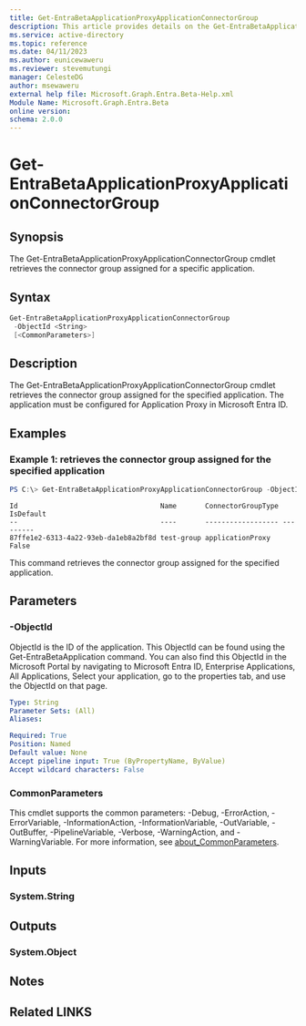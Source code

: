 ```yaml
---
title: Get-EntraBetaApplicationProxyApplicationConnectorGroup
description: This article provides details on the Get-EntraBetaApplicationProxyApplicationConnectorGroup.
ms.service: active-directory
ms.topic: reference
ms.date: 04/11/2023
ms.author: eunicewaweru
ms.reviewer: stevemutungi
manager: CelesteDG
author: msewaweru
external help file: Microsoft.Graph.Entra.Beta-Help.xml
Module Name: Microsoft.Graph.Entra.Beta
online version:
schema: 2.0.0
---
```


# Get-EntraBetaApplicationProxyApplicationConnectorGroup

## Synopsis
The Get-EntraBetaApplicationProxyApplicationConnectorGroup cmdlet retrieves the connector group assigned for a specific application.

## Syntax

```powershell
Get-EntraBetaApplicationProxyApplicationConnectorGroup 
 -ObjectId <String> 
 [<CommonParameters>]
```

## Description
The Get-EntraBetaApplicationProxyApplicationConnectorGroup cmdlet retrieves the connector group assigned for the specified application.
The application must be configured for Application Proxy in Microsoft Entra ID.

## Examples

### Example 1: retrieves the connector group assigned for the specified application
```powershell
PS C:\> Get-EntraBetaApplicationProxyApplicationConnectorGroup -ObjectId 9509afde-b5a9-4adf-b767-4f46c472c36a
```
```output
Id                                   Name       ConnectorGroupType IsDefault
--                                   ----       ------------------ ---------
87ffe1e2-6313-4a22-93eb-da1eb8a2bf8d test-group applicationProxy       False
```
This command retrieves the connector group assigned for the specified application.

## Parameters

### -ObjectId
ObjectId is the ID of the application.
This ObjectId can be found using the Get-EntraBetaApplication command.
You can also find this ObjectId in the Microsoft Portal by navigating to Microsoft Entra ID, Enterprise Applications, All Applications, Select your application, go to the properties tab, and use the ObjectId on that page.

```yaml
Type: String
Parameter Sets: (All)
Aliases:

Required: True
Position: Named
Default value: None
Accept pipeline input: True (ByPropertyName, ByValue)
Accept wildcard characters: False
```

### CommonParameters
This cmdlet supports the common parameters: -Debug, -ErrorAction, -ErrorVariable, -InformationAction, -InformationVariable, -OutVariable, -OutBuffer, -PipelineVariable, -Verbose, -WarningAction, and -WarningVariable. For more information, see [about_CommonParameters](https://go.microsoft.com/fwlink/?LinkID=113216).

## Inputs

### System.String
## Outputs

### System.Object
## Notes

## Related LINKS
